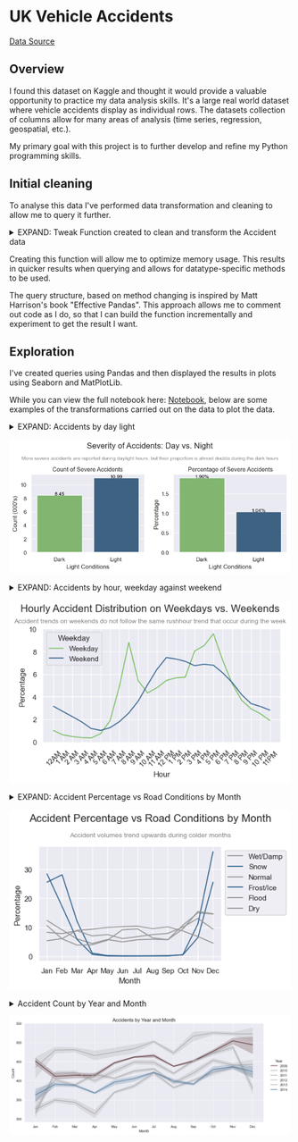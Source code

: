 # UK Vehicle Accidents 
[Data Source](https://www.kaggle.com/datasets/devansodariya/road-accident-united-kingdom-uk-dataset)

## Overview

I found this dataset on Kaggle and thought it would provide a valuable opportunity to practice my data analysis skills. It's a large real world dataset where vehicle accidents display as individual rows. The datasets collection of columns allow for many areas of analysis (time series, regression, geospatial, etc.).

My primary goal with this project is to further develop and refine my Python programming skills.

## Initial cleaning

To analyse this data I've performed data transformation and cleaning to allow me to query it further.

<details>
<summary>EXPAND: Tweak Function created to clean and transform the Accident data</summary>

```python
# Creating a function to transform and clean the data as required for analysis.

def tweak_accidents(accidents):
   drop_columns = ["Unnamed: 0", 
                "Accident_Index",
                "Location_Easting_OSGR",
                "Location_Northing_OSGR",
                "Police_Force", 
                "Local_Authority_(District)", 
                "Local_Authority_(Highway)", 
                "1st_Road_Class",
                "1st_Road_Number", 
                "2nd_Road_Class",
                "2nd_Road_Number",
                "Year",
                "Did_Police_Officer_Attend_Scene_of_Accident",
                "LSOA_of_Accident_Location",
                "Junction_Control",
                "Pedestrian_Crossing-Human_Control",
                "Pedestrian_Crossing-Physical_Facilities"]
   
   return (accidents
      .rename(columns={"Speed_limit":"Speed_Limit"})
      .assign(
         Longitude=lambda df_: df_["Longitude"].astype("float32"),
         Latitude=lambda df_: df_["Latitude"].astype("float32"),
         Accident_Severity=lambda df_: df_["Accident_Severity"]
            .map({1: "Most Severe", 2: "Moderate Severity", 3: "Least Severe"})
            .astype("category"),
         Number_of_Vehicles=lambda df_: df_["Number_of_Vehicles"].astype("uint8"),
         Number_of_Casualties=lambda df_: df_["Number_of_Casualties"].astype("uint8"),
         Date=lambda df_: pd.to_datetime(df_["Date"]+" "+df_["Time"], format="%d/%m/%Y %H:%M"),
         Time=lambda df_: pd.to_datetime(df_["Time"], format="%H:%M").dt.time,
         Day_of_Week=lambda df_: df_["Day_of_Week"].astype("uint8"),
         Road_Type=lambda df_: df_["Road_Type"].astype("category"),
         Speed_Limit=lambda df_: df_["Speed_Limit"].astype("uint8"),
         Light_Conditions=lambda df_: df_["Light_Conditions"].astype("category"),
         Weather_Conditions=lambda df_: df_["Weather_Conditions"].astype("category"),
         Road_Surface_Conditions=lambda df_: df_["Road_Surface_Conditions"].astype("category"),
         Special_Conditions_at_Site=lambda df_: df_["Special_Conditions_at_Site"].astype("category"),
         Carriageway_Hazards=lambda df_: df_["Carriageway_Hazards"].astype("category"),
         Urban_or_Rural_Area=lambda df_: df_["Urban_or_Rural_Area"]
            .map({1: "Urban", 2: "Suburban", 3: "Rural"})
            .astype("category")
         )
      .drop(columns=drop_columns)
      .dropna()
      )
```

</details>

Creating this function will allow me to optimize memory usage. This results in quicker results when querying and allows for datatype-specific methods to be used. 

The query structure, based on method changing is inspired by Matt Harrison's book "Effective Pandas". This approach allows me to comment out code as I do, so that I can build the function incrementally and experiment to get the result I want.

## Exploration

I've created queries using Pandas and then displayed the results in plots using Seaborn and MatPlotLib.

While you can view the full notebook here: [Notebook](UK_Accident.ipynb), below are some examples of the transformations carried out on the data to plot the data.

<details>
   <summary>EXPAND: Accidents by day light</summary>

```python
## Plotting reported accidents count and percentage split by Day Light

day_light_accident_comparison = (accidents
 .groupby(["Day_Light", "Accident_Severity"])
 .size().div(1000)
 .reset_index(name="Count")
 .assign(
        Total_Count=lambda df_: df_.groupby("Day_Light")["Count"].transform("sum"),
        Percentage=lambda df_: ((df_["Count"] / df_["Total_Count"]) * 100).round(2))
 .drop(columns="Total_Count")
 .sort_values("Day_Light", ascending=False)
)

fig, axes = plt.subplots(1, 2, figsize=(8,4))

colors = (["#7bc164" if val == "Light" else "#33638d" 
           for val in day_light_accident_comparison
           .query('Accident_Severity == "Most Severe"')["Day_Light"]])

day_light_ct = (sns
.barplot(
    data=day_light_accident_comparison.query('Accident_Severity == "Most Severe"'), 
    x="Day_Light", 
    y="Count",
    ax=axes[0],
    palette=colors))

for p in day_light_ct.patches:
    width = p.get_width()
    height = p.get_height()
    x, y = p.get_xy() 
    day_light_ct.annotate(f"{height:.2f}", (x + width/2, y + height), 
                         ha="center", 
                         fontsize=10, 
                         color="black")

day_light_pct = (sns
.barplot(
    data=day_light_accident_comparison.query('Accident_Severity == "Most Severe"'), 
    x="Day_Light", 
    y="Percentage",
    ax=axes[1],
    palette=colors))

for p in day_light_pct.patches:
    width = p.get_width()
    height = p.get_height()
    x, y = p.get_xy() 
    day_light_pct.annotate(f"{height:.2f}%", (x + width/2, y + height), 
                         ha="center", 
                         fontsize=10, 
                         color="black")

subtitle_text = "More severe accidents are reported during daylight hours, but"\
                " their proportion is almost double during the dark hours"

axes[0].set_title("Count of Severe Accidents")
axes[0].set_xlabel("Light Conditions")
axes[0].set_ylabel("Count (000's)")
axes[1].set_title("Percentage of Severe Accidents")
axes[1].set_xlabel("Light Conditions")
plt.suptitle("Severity of Accidents: Day vs. Night", fontsize=16)
plt.figtext(0.5, 0.86, subtitle_text, fontsize=10, ha="center", color="grey")
plt.tight_layout(rect=[0, 0.05, 1, 0.95])
```

</details>

![By_Daylight](Images/accidents_by_daylight.png)

<details>
   <summary>EXPAND: Accidents by hour, weekday against weekend</summary>

```python
# Is there a difference between peak hours during the week and peak hours on a weekend?

ct_of_weekday = (accidents
                .assign(Weekday=lambda df_: df_["Day_of_Week"]
                            .map({1: "Weekend", 2: "Weekday", 3: "Weekday", 4: "Weekday",
                                5: "Weekday", 6: "Weekday", 7: "Weekend"})
                            .astype("category"))
                .groupby("Weekday").size()
                .reset_index(name="Count")
                )

pct_of_weekday = (accidents
                .assign(Hour=lambda df_: df_["Date"].dt.hour,
                        Weekday=lambda df_: df_["Day_of_Week"]
                            .map({1: "Weekend", 2: "Weekday", 3: "Weekday", 4: "Weekday",
                                5: "Weekday", 6: "Weekday", 7: "Weekend"})
                            .astype("category"))
                .groupby(["Hour", "Weekday"]).size()
                .div(ct_of_weekday.set_index("Weekday")["Count"])
                .mul(100)
                .round(2)
                .reset_index(name="Percentage")
                )

plt.figure(figsize=(6,4))
x = np.sort(accidents["Date"].dt.hour.unique())
custom_labels = ["12AM", "1 AM", "2 AM", "3 AM", "4 AM", "5 AM", "6 AM", "7 AM",
                 "8 AM", "9 AM", "10 AM", "11 AM", "12 PM", "1 PM","2 PM", "3 PM",
                 "4 PM", "5 PM", "6 PM", "7 PM", "8 PM", "9 PM", "10 PM", "11PM"]

sns.lineplot(data=pct_of_weekday, x="Hour", y="Percentage", hue="Weekday", palette=["#7bc164", "#33638d"])

subtitle_text = "Accident trends on weekends do not follow the same rushhour trend that occur during the week"

plt.suptitle("Hourly Accident Distribution on Weekdays vs. Weekends", fontsize=16)
plt.figtext(0.5, 0.88, subtitle_text, ha="center", fontsize=10, color="grey")
plt.xticks(x, custom_labels, rotation=45)
plt.tight_layout()
```

</details>

![By_Hour](Images/accidents_by_hour.png)

<details>
<summary>EXPAND: Accident Percentage vs Road Conditions by Month</summary>

```python
# Define custom colors for specific road conditions
custom_colors = {
    "Flood": "#999999", "Snow": "#33638d", "Dry": "#999999",
    "Frost/Ice": "#33638d", "Wet/Damp": "#999999", "Normal": "#999999"}

road_surface_accidents_by_month = (
    accidents
    .assign(
        Month_Number=lambda df_: df_["Date"].dt.month,
        Month_Name=lambda df_: df_["Date"].dt.month_name()
            .str[:3],
        Road_Surface_Conditions=lambda df_: df_["Road_Surface_Conditions"]
            .str.split(" ", expand=True)[0]
    )
    .groupby(["Month_Name", "Month_Number", "Road_Surface_Conditions"])
    .size()
    .reset_index(name="Count")
    .assign(
        Total_Count=lambda df_: df_.groupby(["Road_Surface_Conditions"])["Count"].transform("sum"),
        Percentage=lambda df_: ((df_["Count"] / df_["Total_Count"]) * 100).round(2)
    )
    .drop(columns="Total_Count")
    .sort_values(by="Month_Number")
)

plt.figure(figsize=(6, 4))
sns.lineplot(
    data=road_surface_accidents_by_month,
    x="Month_Name",
    y="Percentage",
    hue="Road_Surface_Conditions",
    palette=custom_colors
)

subtitle_text = "Accident volumes trend upwards during colder months"

plt.suptitle("Accident Percentage vs Road Conditions and Month", fontsize=16)
plt.figtext(0.5, 0.86, subtitle_text, fontsize=10, ha="center", color="grey")
plt.xlabel("Month")
plt.legend(bbox_to_anchor=(1, 1))
plt.tight_layout(rect=[0, 0.05, 1, 0.95])
```

</details>

![By_Road_Conditions](Images/accidents_by_road_conditions_and_month.png)

<details>
<summary>Accident Count by Year and Month</summary>

```python
accidents_by_year_and_month = (accidents[["Date", "Longitude"]]
 .query('Date >= "2008"')
 .groupby(pd.Grouper(key="Date", freq="D"))
 .count()
 .rolling(15)
 .mean()
 .reset_index()
 .assign(Year=lambda df_: df_["Date"].dt.year,
         Month=lambda df_: df_["Date"].dt.month,
         Month_Name=lambda df_: df_["Date"].dt.month_name().str[:3],
         Count=lambda df_: df_["Longitude"])
 )

custom_colors = {
    2009: "#330000", 2010: "#999999", 2011: "#999999",
    2012: "#999999", 2013: "#999999", 2014: "#33638d"}

accidents_by_year_and_month_plot = sns.relplot(data=accidents_by_year_and_month, 
            kind="line", 
            x="Month_Name", 
            y="Count",
            hue="Year",
            height=6, 
            aspect=2,
            palette=custom_colors)

plt.tight_layout(rect=[0, 0.05, 0.92, 0.95])
plt.title("Accidents by Year and Month", fontsize=16)
plt.xlabel("Month")
```

</details>

![By_Year](Images/accidents_by_year_and_month.png)
